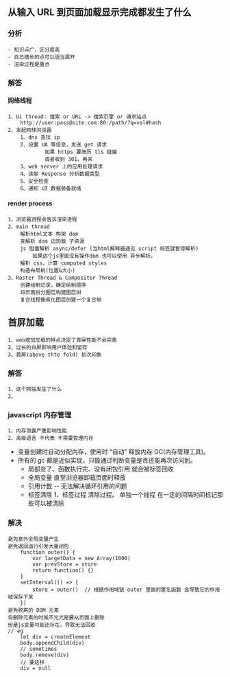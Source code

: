 ## 从输入 URL 到页面加载显示完成都发生了什么
### 分析
    - 知识点广，区分度高
    - 自己擅长的点可以适当展开
    - 渲染过程是重点
### 解答
#### 网络线程
    1、Ui thread: 搜索 or URL -> 搜索引擎 or 请求站点
        http://user:pass@site.com:80:/path/?q=val#hash
    2、发起网球浏览器
        1、dns 查找 ip
        2、设置 UA 等信息，发送 get 请求
                如果 https 要简历 tls 链接
                或者收到 301，再来
        3、web server 上的应用处理请求
        4、读取 Response 分析数据类型
        5、安全检查
        6、通知 UI 数据装备就绪
#### render process
    1、浏览器进程会告诉渲染进程
    2、main thread
        解析html文本 构架 dom 
        变解析 dom 边加载 子资源
        js 阻塞解析 async/defer (当html解释器遇见 script 标签就暂停解析)
            如果这个js里面没有操作dom 也可以使用 异步解析。
        解析 css，计算 computed styles 
        构造布局树(位置&大小)
    3、Raster Thread & Compositor Thread
        创建绘制记录，确定绘制顺序
        将页面拆分图层构建图层树
        复合线程像素化图层创建一个复合帧
        
    
## 首屏加载
    1、web增加加载的特点决定了首屏性能不会完美
    2、过长的白屏影响用户体验和留存
    3、首屏(above thte fold) 初次印象
### 解答
    1、这个网站发生了什么
    2、

    
### javascript 内存管理
    1、内存泄露严重影响性能
    2、高级语言 不代表 不需要管理内存
- 变量创建时自动分配内存，使用时 “自动” 释放内存 GC(内存管理工具)。
- 所有的 gc 都是近似实现，只能通过判断变量是否还能再次访问到。
    - 局部变了、函数执行完、没有闭包引用 就会被标签回收
    - 全局变量 直至浏览器卸载页面时释放
    - 引用计数 -- 无法解决循环引用的问题
    - 标签清除 1、标签过程 清除过程。
                单独一个线程 在一定的间隔时间标记那些可以被清除
### 解决
    避免意外全局变量产生
    避免返回运行引发大量闭包
        function outer() {
            var largetData = new Array(1000)
            var prevStore = store
            return function() {}
        }
        setInterval(() => { 
            store = outer()  // 根据作用域链 outer 里面的匿名函数 会导致它的作用域保存下来 
        })
    避免脱离的 DOM 元素
    将删除元素的时候不光光是要从页面上删除
    但是js变量可能还存在，导致无法回收
    // eg
        let div = createElement
        body.appendChild(div)
        // sometimes
        body.remove(div)
        // 要这样
        div = null
